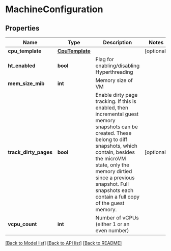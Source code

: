 # MachineConfiguration

## Properties
Name | Type | Description | Notes
------------ | ------------- | ------------- | -------------
**cpu_template** | [**CpuTemplate**](CpuTemplate.md) |  | [optional] 
**ht_enabled** | **bool** | Flag for enabling/disabling Hyperthreading | 
**mem_size_mib** | **int** | Memory size of VM | 
**track_dirty_pages** | **bool** | Enable dirty page tracking. If this is enabled, then incremental guest memory snapshots can be created. These belong to diff snapshots, which contain, besides the microVM state, only the memory dirtied since a previous snapshot. Full snapshots each contain a full copy of the guest memory. | [optional] 
**vcpu_count** | **int** | Number of vCPUs (either 1 or an even number) | 

[[Back to Model list]](../README.md#documentation-for-models) [[Back to API list]](../README.md#documentation-for-api-endpoints) [[Back to README]](../README.md)

